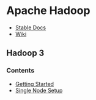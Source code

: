 # Apache Hadoop

- [Stable Docs](https://hadoop.apache.org/docs/stable/index.html)
- [Wiki](https://cwiki.apache.org/confluence/display/HADOOP2)

## Hadoop 3

### Contents

- [Getting Started](hadoop-3/001.start.md)
- [Single Node Setup](hadoop-3/002.singlenode.md)
